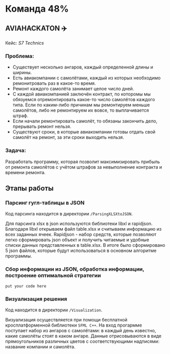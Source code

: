 # Команда 48%
## AVIAHACKATON  :airplane:
Кейс: *S7 Technics*
### Проблема:
* Существует несколько ангаров, каждый определенной длины и ширины.
* Есть авиакомпании с самолётами, каждый из которых необходимо ремонитровать раз в какое-то время.
* Ремонт каждого самолёта занимает целое число дней.
* С каждой авиакомпанией заключён контракт, по которомы мы обязуемся отремонтировать какое-то число самолётов каждого типа. Если по каким-либо причинам мы ремонтируем меньше самолётов, либо не ремонтируем их вовсе, то выплачивается штраф.
* Если начали ремонтировать самолёт, то обязаны закончить дело, прерывать ремонт нельзя.
* Существуют сроки, в которые авиакомпании готовы отдать свой самолёт на ремонт, за эти сроки выходить нельзя.
### Задача:
Разработать программу, которая позволит максимизировать прибыль от ремонта самолётов с учётом штрафов за невыполнение контракта и времени ремонта.
## Этапы работы
### Парсинг гугл-таблицы в JSON
Код парсинга находится в директории ```/ParsingXLSXtoJSON```.

Для парсинга xlsx в json используются библиотеки libxl и rapidjson. Благодаря libxl открываем файл table.xlsx и считываем информацию из всех заданных ячеек. Rapidjson - набор средств, которые позволяют легко сформировать json объект и получить читаемые и удобные списки данных представленных в table.xlsx. В итоге было сформировано 5 json файлов, которые будут использоваться в основном алгоритме программы.
### Сбор информации из JSON, обработка информации, построение оптимальной стратегии
```put your code here```
### Визуализация решения
Код находится в директории ```/Visualization```.

Визуализация осуществляется при помощи бесплатной кросплатформенной библиотеки ```SFML C++```.
На вход прогармме поступает набор из ангаров с самолётами: в каждый день известно, какие самолёты стоят в каком ангаре.
Данные отрисовываются в виде прямоугольников различных цветов с соответствующими надписями: название компании и самолёта.

